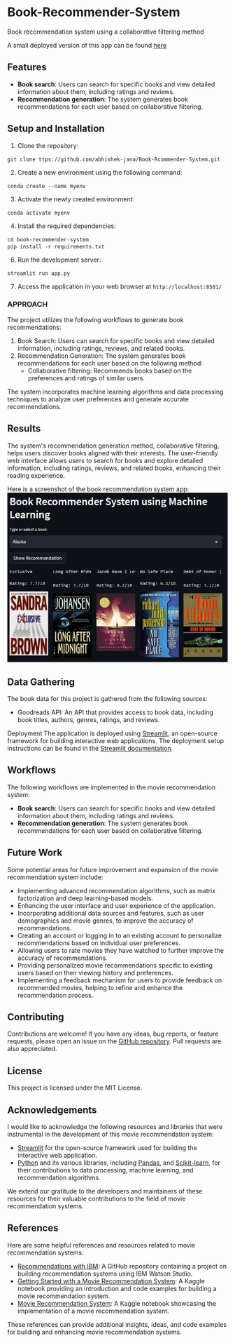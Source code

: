 # Book-Recommender-System
Book recommendation system using a collaborative filtering method

A small deployed version of this app can be found [here](https://abhishek-jana-book-rcommender-system-app-yxqqzf.streamlit.app/)

## Features

- **Book search**: Users can search for specific books and view detailed information about them, including ratings and reviews.
- **Recommendation generation**: The system generates book recommendations for each user based on collaborative filtering.

## Setup and Installation

1. Clone the repository:

```shell
git clone ttps://github.com/abhishek-jana/Book-Rcommender-System.git
```

2. Create a new environment using the following command:

```shell
conda create --name myenv
```
3. Activate the newly created environment:

``` shell
conda activate myenv
```
4. Install the required dependencies:

```shell
cd book-recommender-system
pip install -r requirements.txt
```
6. Run the development server:
```shell
streamlit run app.py
```
7. Access the application in your web browser at `http://localhost:8501/`


### APPROACH

The project utilizes the following workflows to generate book recommendations:

1. Book Search: Users can search for specific books and view detailed information, including ratings, reviews, and related books.
2. Recommendation Generation: The system generates book recommendations for each user based on the following method:
   - Collaborative filtering: Recommends books based on the preferences and ratings of similar users.

The system incorporates machine learning algorithms and data processing techniques to analyze user preferences and generate accurate recommendations.


## Results

The system's recommendation generation method, collaborative filtering, helps users discover books aligned with their interests. The user-friendly web interface allows users to search for books and explore detailed information, including ratings, reviews, and related books, enhancing their reading experience.


Here is a screenshot of the book recommendation system app:
![Book Recommendation System1](images/book.jpg)

## Data Gathering
The book data for this project is gathered from the following sources:

- Goodreads API: An API that provides access to book data, including book titles, authors, genres, ratings, and reviews.

Deployment
The application is deployed using [Streamlit](https://streamlit.io/), an open-source framework for building interactive web applications. The deployment setup instructions can be found in the [Streamlit documentation](https://docs.streamlit.io/streamlit-community-cloud/get-started/deploy-an-app).

## Workflows
The following workflows are implemented in the movie recommendation system:

- **Book search**: Users can search for specific books and view detailed information about them, including ratings and reviews.
- **Recommendation generation**: The system generates book recommendations for each user based on collaborative filtering.


## Future Work
Some potential areas for future improvement and expansion of the movie recommendation system include:

- Implementing advanced recommendation algorithms, such as matrix factorization and deep learning-based models.
- Enhancing the user interface and user experience of the application.
- Incorporating additional data sources and features, such as user demographics and movie genres, to improve the accuracy of recommendations.
- Creating an account or logging in to an existing account to personalize recommendations based on individual user preferences.
- Allowing users to rate movies they have watched to further improve the accuracy of recommendations.
- Providing personalized movie recommendations specific to existing users based on their viewing history and preferences.
- Implementing a feedback mechanism for users to provide feedback on recommended movies, helping to refine and enhance the recommendation process.

## Contributing
Contributions are welcome! If you have any ideas, bug reports, or feature requests, please open an issue on the [GitHub repository](https://github.com/abhishek-jana/movie-recommendation-system). Pull requests are also appreciated.

## License
This project is licensed under the MIT License.

## Acknowledgements

I would like to acknowledge the following resources and libraries that were instrumental in the development of this movie recommendation system:
- [Streamlit](https://www.streamlit.io/) for the open-source framework used for building the interactive web application.
- [Python](https://www.python.org/) and its various libraries, including [Pandas](https://pandas.pydata.org/), and [Scikit-learn](https://scikit-learn.org/), for their contributions to data processing, machine learning, and recommendation algorithms.

We extend our gratitude to the developers and maintainers of these resources for their valuable contributions to the field of movie recommendation systems.

## References

Here are some helpful references and resources related to movie recommendation systems:

- [Recommendations with IBM](https://github.com/abhishek-jana/Recommendations-with-IBM): A GitHub repository containing a project on building recommendation systems using IBM Watson Studio.
- [Getting Started with a Movie Recommendation System](https://www.kaggle.com/code/ibtesama/getting-started-with-a-movie-recommendation-system): A Kaggle notebook providing an introduction and code examples for building a movie recommendation system.
- [Movie Recommendation System](https://www.kaggle.com/code/darpan25bajaj/movie-recommendation-system/notebook): A Kaggle notebook showcasing the implementation of a movie recommendation system.

These references can provide additional insights, ideas, and code examples for building and enhancing movie recommendation systems.
